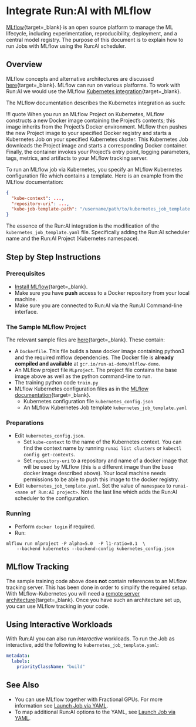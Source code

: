 # Integrate Run:AI with MLflow

[MLflow](https://www.mlflow.org/){target=_blank} is an open source platform to manage the ML lifecycle, including experimentation, reproducibility, deployment, and a central model registry. The purpose of this document is to explain how to run Jobs with MLflow using the Run:AI scheduler. 

## Overview 

MLflow concepts and alternative architectures are discussed [here](https://www.mlflow.org/docs/latest/concepts.html){target=_blank}. MLflow can run on various platforms. To work with Run:AI we would use the MLflow [Kubernetes integration](https://www.mlflow.org/docs/latest/projects.html#kubernetes-execution){target=_blank}.

The MLflow documentation describes the Kubernetes integration as such:

!!! quote
    When you run an MLflow Project on Kubernetes, MLflow constructs a new Docker image containing the Project’s contents; this image inherits from the Project’s Docker environment. MLflow then pushes the new Project image to your specified Docker registry and starts a Kubernetes Job on your specified Kubernetes cluster. This Kubernetes Job downloads the Project image and starts a corresponding Docker container. Finally, the container invokes your Project’s entry point, logging parameters, tags, metrics, and artifacts to your MLflow tracking server.

To run an MLflow job via Kubernetes, you specify an MLflow Kubernetes configuration file which contains a template. Here is an example from the MLflow documentation:

``` JSON
{
  "kube-context": ...,
  "repository-uri": ...,
  "kube-job-template-path": "/username/path/to/kubernetes_job_template.yaml"
}
```

The essence of the Run:AI integration is the modification of the `kubernetes_job_template.yaml` file. Specifically adding the Run:AI scheduler name and the Run:AI Project (Kubernetes namespace).


## Step by Step Instructions


### Prerequisites

* [Install MLflow](https://www.mlflow.org/docs/latest/quickstart.html#installing-mlflow){target=_blank}.
* Make sure you have __push__ access to a Docker repository from your local machine.
* Make sure you are connected to Run:AI via the Run:AI Command-line interface.


### The Sample MLflow Project

The relevant sample files are [here](https://github.com/run-ai/docs/tree/master/integrations/mlflow){target=_blank}. These contain:

* A `Dockerfile`. This file builds a base docker image containing python3 and the required mlflow dependencies. The Docker file is __already compiled and available__ at `gcr.io/run-ai-demo/mlflow-demo`.
* An MLflow project file `MLproject`. The project file contains the base image above as well as the python command-line to run. 
* The training python code `train.py`
* MLflow Kubernetes configuration files as in the [MLflow documentation](https://www.mlflow.org/docs/latest/projects.html#run-an-mlflow-project-on-kubernetes-experimental){target=_blank}.
    * Kubernetes configuration file `kubernetes_config.json`
    * An MLflow Kubernetes Job template `kubernetes_job_template.yaml` 


### Preparations

* Edit `kubernetes_config.json`. 
    * Set `kube-context` to the name of the Kubernetes context. You can find the context name by running `runai list clusters` or `kubectl config get-contexts`.
    * Set `repository-uri` to a repository and name of a docker image that will be used by MLflow (this is a different image than the base docker image described above). Your local machine needs permissions to be able to push this image to the docker registry.
* Edit `kubernetes_job_template.yaml`. Set the value of `namespace` to `runai-<name of Run:AI project>`. Note the last line which adds the Run:AI scheduler to the configuration. 


### Running 
* Perform `docker login` if required.
* Run:

```
mlflow run mlproject -P alpha=5.0  -P l1-ratio=0.1  \
    --backend kubernetes --backend-config kubernetes_config.json
```

## MLflow Tracking

The sample training code above does __not__ contain references to an MLflow tracking server. This has been done in order to simplify the required setup. With MLflow-Kubernetes you will need a [remote server architecture](https://www.mlflow.org/docs/latest/tracking.html#scenario-4-mlflow-with-remote-tracking-server-backend-and-artifact-stores){target=_blank}. Once you have such an architecture set up, you can use MLflow tracking in your code.

## Using Interactive Workloads

With Run:AI you can also run _interactive_ workloads. To run the Job as interactive, add the following to `kubernetes_job_template.yaml`: 

``` YAML
metadata:
  labels:
    priorityClassName: "build"
```


## See Also

* You can use MLflow together with Fractional GPUs. For more information see [Launch Job via YAML](../../../developer/k8s-api/launch-job-via-yaml/#using-fractional-gpus).
* To map additional Run:AI options to the YAML, see [Launch Job via YAML](../../../developer/k8s-api/launch-job-via-yaml/#mapping-additional-flags).

